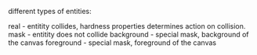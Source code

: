 
different types of entities:

real - entitity collides, hardness properties determines action on collision.
mask - entitity does not collide
background - special mask, background of the canvas
foreground - special mask, foreground of the canvas
